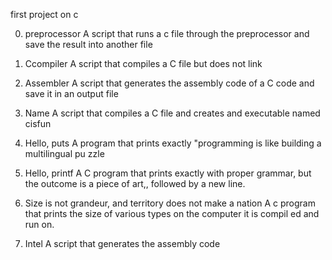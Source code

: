 first project on c

0. preprocessor
   A script that runs a c file through the preprocessor and save the result into    another file

1. Ccompiler
   A script that compiles a C file but does not link

2. Assembler
   A script that generates the assembly code of a C code and save it in an output   file

3. Name
   A script that compiles a C file and creates and executable named cisfun

4. Hello, puts
   A program that prints exactly "programming is like building a multilingual pu    zzle

5. Hello, printf
   A  C program that prints exactly with proper grammar, but the outcome is a piece of art,, followed by a new line.

6. Size is not grandeur, and territory does not make a nation
   A c program that prints the size of various types on the computer it is compil   ed and run on.

7. Intel
   A script that generates the assembly code
